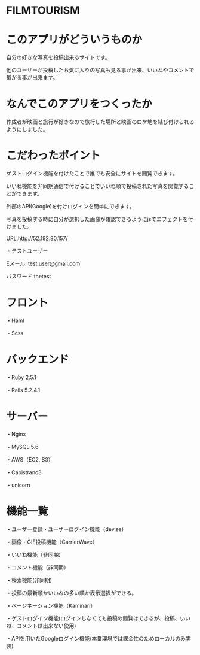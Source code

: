 # FILMTOURISM
# このアプリがどういうものか
自分の好きな写真を投稿出来るサイトです。

他のユーザーが投稿したお気に入りの写真も見る事が出来、いいねやコメントで繋がる事が出来ます。


# なんでこのアプリをつくったか

作成者が映画と旅行が好きなので旅行した場所と映画のロケ地を結び付けられるようにしました。

# こだわったポイント
ゲストログイン機能を付けたことで誰でも安全にサイトを閲覧できます。

いいね機能を非同期通信で付けることでいいね順で投稿された写真を閲覧することができます。

外部のAPI(Google)を付けログインを簡単にできます。

写真を投稿する時に自分が選択した画像が確認できるようにjsでエフェクトを付けました。

 URL:http://52.192.80.157/

・テストユーザー

 Eメール: test.user@gmail.com

 パスワード:thetest

# フロント
・Haml

・Scss

# バックエンド
・Ruby 2.5.1

・Rails 5.2.4.1

# サーバー
・Nginx

・MySQL 5.6

・AWS（EC2, S3）

・Capistrano3

・unicorn

# 機能一覧
・ユーザー登録・ユーザーログイン機能（devise）

・画像・GIF投稿機能（CarrierWave）

・いいね機能（非同期）

・コメント機能（非同期）

・検索機能(非同期)

・投稿の最新順かいいねの多い順か表示選択ができる。

・ページネーション機能（Kaminari）

・ゲストログイン機能(ログインしなくても投稿の閲覧はできるが、投稿、いいね、コメントは出来ない使用)

・APIを用いたGoogleログイン機能(本番環境では課金性のためローカルのみ実装)


